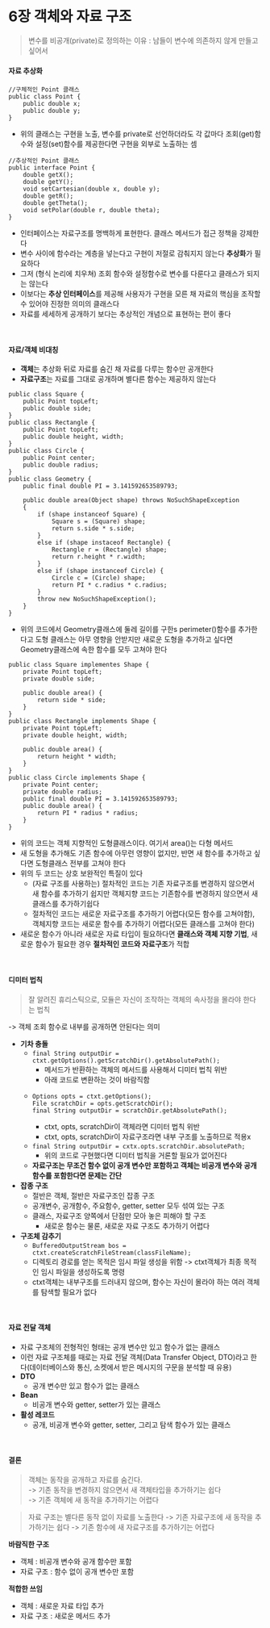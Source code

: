# 6장 객체와 자료 구조
> 변수를 비공개(private)로 정의하는 이유 : 남들이 변수에 의존하지 않게 만들고 싶어서

#### 자료 추상화
```
//구체적인 Point 클래스
public class Point {
    public double x;
    public double y;
}
```
* 위의 클래스는 구현을 노출, 변수를 private로 선언하더라도 각 값마다 조회(get)함수와 설정(set)함수를 제공한다면 구현을 외부로 노출하는 셈
```
//추상적인 Point 클래스
public interface Point {
    double getX();
    double getY();
    void setCartesian(double x, double y);
    double getR();
    double getTheta();
    void setPolar(double r, double theta);
}
```
* 인터페이스는 자료구조를 명백하게 표현한다. 클래스 메서드가 접근 정책을 강제한다
* 변수 사이에 함수라는 계층을 넣는다고 구현이 저절로 감춰지지 않는다 **추상화**가 필요하다
* 그저 (형식 논리에 치우쳐) 조회 함수와 설정함수로 변수를 다룬다고 클래스가 되지는 않는다
* 이보다는 **추상 인터페이스**를 제공해 사용자가 구현을 모른 채 자료의 핵심을 조작할 수 있어야 진정한 의미의 클래스다
* 자료를 세세하게 공개하기 보다는 추상적인 개념으로 표현하는 편이 좋다

<br>

#### 자료/객체 비대칭
* **객체**는 추상화 뒤로 자료를 숨긴 채 자료를 다루는 함수만 공개한다
* **자료구조**는 자료를 그대로 공개하며 별다른 함수는 제공하지 않는다
```
public class Square {
    public Point topLeft;
    public double side;
}
public class Rectangle {
    public Point topLeft;
    public double height, width;
}
public class Circle {
    public Point center;
    public double radius;
}
public class Geometry {
    public final double PI = 3.141592653589793;
    
    public double area(Object shape) throws NoSuchShapeException
    {
        if (shape instanceof Square) {
            Square s = (Square) shape;
            return s.side * s.side;
        }
        else if (shape instaceof Rectangle) {
            Rectangle r = (Rectangle) shape;
            return r.height * r.width;
        }
        else if (shape instanceof Circle) {
            Circle c = (Circle) shape;
            return PI * c.radius * c.radius;
        }
        throw new NoSuchShapeException();
    }
}
```
* 위의 코드에서 Geometry클래스에 둘레 길이를 구한s perimeter()함수를 추가한다고 도형 클래스는 아무 영향을 안받지만 새로운 도형을 추가하고 싶다면 Geometry클래스에 속한 함수를 모두 고쳐야 한다
```
public class Square implementes Shape {
    private Point topLeft;
    private double side;
    
    public double area() {
        return side * side;
    }
}
public class Rectangle implements Shape {
    private Point topLeft;
    private double height, width;
    
    public double area() {
        return height * width;
    }
}
public class Circle implements Shape {
    private Point center;
    private double radius;
    public final double PI = 3.141592653589793;
    public double area() {
        return PI * radius * radius;
    }
}
```
* 위의 코드는 객체 지향적인 도형클래스이다. 여기서 area()는 다형 메서드
* 새 도형을 추가해도 기존 함수에 아무런 영향이 없지만, 반면 새 함수를 추가하고 싶다면 도형클래스 전부를 고쳐야 한다
* 위의 두 코드는 상호 보완적인 특질이 있다
  * (자료 구조를 사용하는) 절차적인 코드는 기존 자료구조를 변경하지 않으면서 새 함수를 추가하기 쉽지만 객체지향 코드는 기존함수를 변경하지 않으면서 새 클래스를 추가하기쉽다
  * 절차적인 코드는 새로운 자료구조를 추가하기 어렵다(모든 함수를 고쳐야함), 객체지향 코드는 새로운 함수를 추가하기 어렵다(모든 클래스를 고쳐야 한다)
* 새로운 함수가 아니라 새로운 자료 타입이 필요하다면 **클래스와 객체 지향 기법**, 새로운 함수가 필요한 경우 **절차적인 코드와 자료구조**가 적합

<br>

#### 디미터 법칙
> 잘 알려진 휴리스틱으로, 모듈은 자신이 조작하는 객체의 속사정을 몰라야 한다는 법칙

-> 객체 조회 함수로 내부를 공개하면 안된다는 의미
* **기차 충돌**
  * ```final String outputDir = ctxt.getOptions().getScratchDir().getAbsolutePath();```
    * 메서드가 반환하는 객체의 메서드를 사용해서 디미터 법칙 위반
    * 아래 코드로 변환하는 것이 바람직함
  * ```
    Options opts = ctxt.getOptions();
    File scratchDir = opts.getScratchDir();
    final String outputDir = scratchDir.getAbsolutePath();
    ```
    * ctxt, opts, scratchDir이 객체라면 디미터 법칙 위반
    * ctxt, opts, scratchDir이 자료구조라면 내부 구조를 노출하므로 적용x
  * ```final String outputDir = cxtx.opts.scratchDir.absolutePath;```
    * 위의 코드로 구현했다면 디미터 법칙을 거론할 필요가 없어진다
  * **자료구조는 무조건 함수 없이 공개 변수만 포함하고 객체는 비공개 변수와 공개 함수를 포함한다면 문제는 간단**
* **잡종 구조**
  * 절반은 객체, 절반은 자료구조인 잡종 구조
  * 공개변수, 공개함수, 주요함수, getter, setter 모두 섞여 있는 구조
  * 클래스, 자료구조 양쪽에서 단점만 모아 놓은 피해야 할 구조
    * 새로운 함수는 물론, 새로운 자료 구조도 추가하기 어렵다
* **구조체 감추기**
  * ```BufferedOutputStream bos = ctxt.createScratchFileStream(classFileName);```
  * 디렉토리 경로를 얻는 목적은 임시 파일 생성을 위함 -> ctxt객체가 최종 목적인 임시 파일을 생성하도록 명령
  * ctxt객체는 내부구조를 드러내지 않으며, 함수는 자신이 몰라야 하는 여러 객체를 탐색할 필요가 없다

<br>

#### 자료 전달 객체
* 자료 구조체의 전형적인 형태는 공개 변수만 있고 함수가 없는 클래스
* 이런 자료 구조체를 때로는 자료 전달 객체(Data Transfer Object, DTO)라고 한다(데이터베이스와 통신, 소켓에서 받은 메시지의 구문을 분석할 때 유용)
* **DTO**
  * 공개 변수만 있고 함수가 없는 클래스
* **Bean**
  * 비공개 변수와 getter, setter가 있는 클래스
* **활성 레코드**
  * 공개, 비공개 변수와 getter, setter, 그리고 탐색 함수가 있는 클래스

<br>

#### 결론
>객체는 동작을 공개하고 자료를 숨긴다.<br>
>-> 기존 동작을 변경하지 않으면서 새 객체타입을 추가하기는 쉽다<br>
>-> 기존 객체에 새 동작을 추가하기는 어렵다

>자료 구조는 별다른 동작 없이 자료를 노출한다
>-> 기존 자료구조에 새 동작을 추가하기는 쉽다
>-> 기존 함수에 새 자료구조를 추가하기는 어렵다

**바람직한 구조**
  * 객체 : 비공개 변수와 공개 함수만 포함
  * 자료 구조 : 함수 없이 공개 변수만 포함

**적합한 쓰임**
  * 객체 : 새로운 자료 타입 추가
  * 자료 구조 : 새로운 메서드 추가